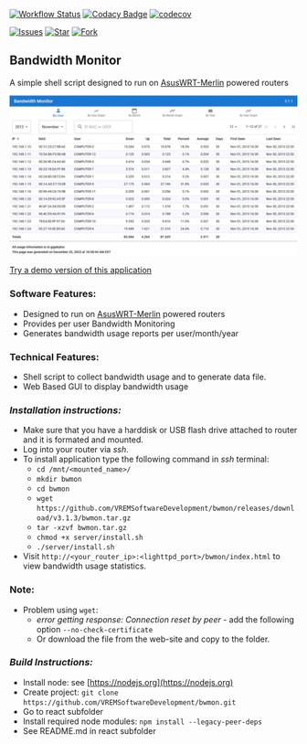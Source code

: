 [![Workflow Status](https://github.com/VREMSoftwareDevelopment/bwmon/workflows/TestsWithCoverage/badge.svg)](https://github.com/VREMSoftwareDevelopment/bwmon/actions?query=workflow%3A%22TestsWithCoverage%22)
[![Codacy Badge](https://api.codacy.com/project/badge/Grade/4bc1d97a37564d63acf4e9e02dd06615)](https://app.codacy.com/gh/VREMSoftwareDevelopment/bwmon?utm_source=github.com&utm_medium=referral&utm_content=VREMSoftwareDevelopment/bwmon&utm_campaign=Badge_Grade)
[![codecov](https://codecov.io/gh/VREMSoftwareDevelopment/bwmon/branch/main/graph/badge.svg?token=qoDvVAvNaw)](https://codecov.io/gh/VREMSoftwareDevelopment/bwmon)

[![Issues](https://img.shields.io/github/issues/VREMSoftwareDevelopment/bwmon.svg)](https://github.com/VREMSoftwareDevelopment/bwmon/issues)
[![Star](https://img.shields.io/github/stars/VREMSoftwareDevelopment/bwmon.svg)](https://github.com/VREMSoftwareDevelopment/bwmon/stargazers)
[![Fork](https://img.shields.io/github/forks/VREMSoftwareDevelopment/bwmon.svg)](https://github.com/VREMSoftwareDevelopment/bwmon/network)

## Bandwidth Monitor

A simple shell script designed to run on [AsusWRT-Merlin](https://www.asuswrt-merlin.net/) powered routers

![Sample Usage by User Screenshot](https://github.com/VREMSoftwareDevelopment/bwmon/raw/main/screenshots/UsageByUserData.jpg 'Sample Usage by User Screenshot')

[Try a demo version of this application](https://vremsoftwaredevelopment.github.io/bwmon)

### Software Features:

-   Designed to run on [AsusWRT-Merlin](https://asuswrt.lostrealm.ca) powered routers
-   Provides per user Bandwidth Monitoring
-   Generates bandwidth usage reports per user/month/year

### Technical Features:

-   Shell script to collect bandwidth usage and to generate data file.
-   Web Based GUI to display bandwidth usage

### _Installation instructions:_

-   Make sure that you have a harddisk or USB flash drive attached to router and it is formated and mounted.
-   Log into your router via _ssh_.
-   To install application type the following command in _ssh_ terminal:
    -   `cd /mnt/<mounted_name>/`
    -   `mkdir bwmon`
    -   `cd bwmon`
    -   `wget https://github.com/VREMSoftwareDevelopment/bwmon/releases/download/v3.1.3/bwmon.tar.gz`
    -   `tar -xzvf bwmon.tar.gz`
    -   `chmod +x server/install.sh`
    -   `./server/install.sh`
-   Visit `http://<your_router_ip>:<lighttpd_port>/bwmon/index.html` to view bandwidth usage statistics.

### Note:

-   Problem using `wget`:
    -   _error getting response: Connection reset by peer_ - add the following option `--no-check-certificate`
    -   Or download the file from the web-site and copy to the folder.

### _Build Instructions:_

-   Install node: see [https://nodejs.org](https://nodejs.org)
-   Create project: `git clone https://github.com/VREMSoftwareDevelopment/bwmon.git`
-   Go to react subfolder
-   Install required node modules: `npm install --legacy-peer-deps`
-   See README.md in react subfolder
